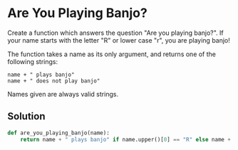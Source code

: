 # Are You Playing Banjo?

Create a function which answers the question "Are you playing banjo?".
If your name starts with the letter "R" or lower case "r", you are playing banjo!

The function takes a name as its only argument, and returns one of the following strings:
```
name + " plays banjo" 
name + " does not play banjo"
```
Names given are always valid strings.

## Solution

```Python
def are_you_playing_banjo(name):
    return name + " plays banjo" if name.upper()[0] == "R" else name + " does not play banjo"    
```